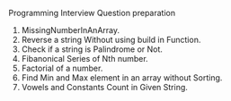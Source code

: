 Programming Interview Question preparation
1. MissingNumberInAnArray.
2. Reverse a string Without using build in Function.
3. Check if a string is Palindrome or Not.
4. Fibanonical Series of Nth number.
5. Factorial of a number.
6. Find Min and Max element in an array without Sorting.
7. Vowels and Constants Count in Given String.
